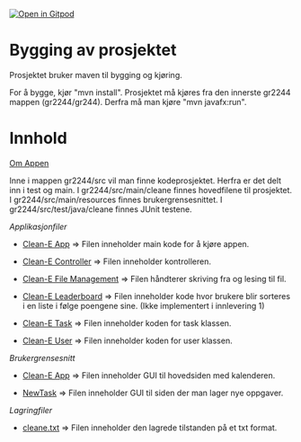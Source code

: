 [![Open in Gitpod](https://gitpod.io/button/open-in-gitpod.svg)](https://gitpod.stud.ntnu.no/#https://gitlab.stud.idi.ntnu.no/it1901/groups-2022/gr2244/gr2244/-/tree/master/)


<h1>Bygging av prosjektet</h1>

Prosjektet bruker maven til bygging og kjøring.

For å bygge, kjør "mvn install".
Prosjektet må kjøres fra den innerste gr2244 mappen (gr2244/gr244). Derfra må man kjøre "mvn javafx:run". 

<h1>Innhold</h1>

[Om Appen](gr2244/docs/readme.md)

Inne i mappen gr2244/src vil man finne kodeprosjektet. Herfra er det delt inn i test og main. I gr2244/src/main/cleane finnes hovedfilene til prosjektet. I gr2244/src/main/resources finnes brukergrensesnittet. I gr2244/src/test/java/cleane finnes JUnit testene. 

_Applikasjonfiler_

- [Clean-E App](gr2244/src/main/java/cleane/CleanEApp.java) => Filen inneholder main kode for å kjøre appen.

- [Clean-E Controller](gr2244/src/main/java/cleane/CleanEController.java) => Filen inneholder kontrolleren.

- [Clean-E File Management](gr2244/src/main/java/cleane/FileManagement.java) => Filen håndterer skriving fra og lesing til fil.

- [Clean-E Leaderboard](gr2244/src/main/java/cleane/Leaderboard.java) => Filen inneholder kode hvor brukere blir sorteres i en liste i følge poengene sine. (Ikke implementert i innlevering 1)

- [Clean-E Task](gr2244/src/main/java/cleane/Task.java) => Filen inneholder koden for task klassen.

- [Clean-E User](gr2244/src/main/java/cleane/User.java) => Filen inneholder koden for user klassen.

_Brukergrensesnitt_

- [Clean-E App](gr2244/src/main/java/resources/App.fxml) => Filen inneholder GUI til hovedsiden med kalenderen.

- [NewTask](gr2244/src/main/java/resources/newTask.fxml) => Filen inneholder GUI til siden der man lager nye oppgaver.

_Lagringfiler_

- [cleane.txt](gr2244/savestates/cleane.txt) => Filen inneholder den lagrede tilstanden på et txt format.





